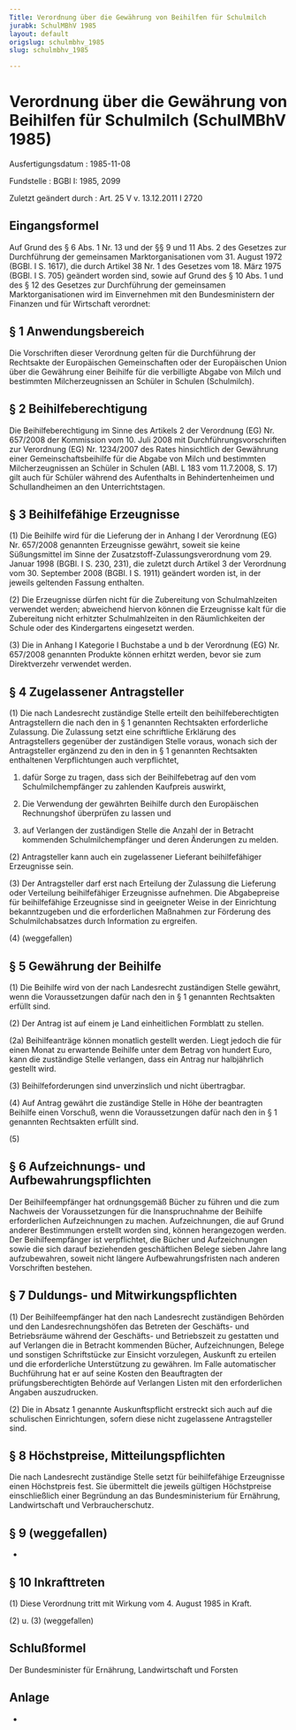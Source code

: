```yaml
---
Title: Verordnung über die Gewährung von Beihilfen für Schulmilch
jurabk: SchulMBhV 1985
layout: default
origslug: schulmbhv_1985
slug: schulmbhv_1985

---
```


# Verordnung über die Gewährung von Beihilfen für Schulmilch (SchulMBhV 1985)

Ausfertigungsdatum
:   1985-11-08

Fundstelle
:   BGBl I: 1985, 2099

Zuletzt geändert durch
:   Art. 25 V v. 13.12.2011 I 2720


## Eingangsformel

Auf Grund des § 6 Abs. 1 Nr. 13 und der §§ 9 und 11 Abs. 2 des
Gesetzes zur Durchführung der gemeinsamen Marktorganisationen vom 31.
August 1972 (BGBl. I S. 1617), die durch Artikel 38 Nr. 1 des Gesetzes
vom 18. März 1975 (BGBl. I S. 705) geändert worden sind, sowie auf
Grund des § 10 Abs. 1 und des § 12 des Gesetzes zur Durchführung der
gemeinsamen Marktorganisationen wird im Einvernehmen mit den
Bundesministern der Finanzen und für Wirtschaft verordnet:


## § 1 Anwendungsbereich

Die Vorschriften dieser Verordnung gelten für die Durchführung der
Rechtsakte der Europäischen Gemeinschaften oder der Europäischen Union
über die Gewährung einer Beihilfe für die verbilligte Abgabe von Milch
und bestimmten Milcherzeugnissen an Schüler in Schulen (Schulmilch).


## § 2 Beihilfeberechtigung

Die Beihilfeberechtigung im Sinne des Artikels 2 der Verordnung (EG)
Nr. 657/2008 der Kommission vom 10. Juli 2008 mit
Durchführungsvorschriften zur Verordnung (EG) Nr. 1234/2007 des Rates
hinsichtlich der Gewährung einer Gemeinschaftsbeihilfe für die Abgabe
von Milch und bestimmten Milcherzeugnissen an Schüler in Schulen (ABl.
L 183 vom 11.7.2008, S. 17) gilt auch für Schüler während des
Aufenthalts in Behindertenheimen und Schullandheimen an den
Unterrichtstagen.


## § 3 Beihilfefähige Erzeugnisse

(1) Die Beihilfe wird für die Lieferung der in Anhang I der Verordnung
(EG) Nr. 657/2008 genannten Erzeugnisse gewährt, soweit sie keine
Süßungsmittel im Sinne der Zusatzstoff-Zulassungsverordnung vom 29.
Januar 1998 (BGBl. I S. 230, 231), die zuletzt durch Artikel 3 der
Verordnung vom 30. September 2008 (BGBl. I S. 1911) geändert worden
ist, in der jeweils geltenden Fassung enthalten.

(2) Die Erzeugnisse dürfen nicht für die Zubereitung von
Schulmahlzeiten verwendet werden; abweichend hiervon können die
Erzeugnisse kalt für die Zubereitung nicht erhitzter Schulmahlzeiten
in den Räumlichkeiten der Schule oder des Kindergartens eingesetzt
werden.

(3) Die in Anhang I Kategorie I Buchstabe a und b der Verordnung (EG)
Nr. 657/2008 genannten Produkte können erhitzt werden, bevor sie zum
Direktverzehr verwendet werden.


## § 4 Zugelassener Antragsteller

(1) Die nach Landesrecht zuständige Stelle erteilt den
beihilfeberechtigten Antragstellern die nach den in § 1 genannten
Rechtsakten erforderliche Zulassung. Die Zulassung setzt eine
schriftliche Erklärung des Antragstellers gegenüber der zuständigen
Stelle voraus, wonach sich der Antragsteller ergänzend zu den in den
in § 1 genannten Rechtsakten enthaltenen Verpflichtungen auch
verpflichtet,

1.  dafür Sorge zu tragen, dass sich der Beihilfebetrag auf den vom
    Schulmilchempfänger zu zahlenden Kaufpreis auswirkt,


2.  Die Verwendung der gewährten Beihilfe durch den Europäischen
    Rechnungshof überprüfen zu lassen und


3.  auf Verlangen der zuständigen Stelle die Anzahl der in Betracht
    kommenden Schulmilchempfänger und deren Änderungen zu melden.




(2) Antragsteller kann auch ein zugelassener Lieferant beihilfefähiger
Erzeugnisse sein.

(3) Der Antragsteller darf erst nach Erteilung der Zulassung die
Lieferung oder Verteilung beihilfefähiger Erzeugnisse aufnehmen. Die
Abgabepreise für beihilfefähige Erzeugnisse sind in geeigneter Weise
in der Einrichtung bekanntzugeben und die erforderlichen Maßnahmen zur
Förderung des Schulmilchabsatzes durch Information zu ergreifen.

(4) (weggefallen)


## § 5 Gewährung der Beihilfe

(1) Die Beihilfe wird von der nach Landesrecht zuständigen Stelle
gewährt, wenn die Voraussetzungen dafür nach den in § 1 genannten
Rechtsakten erfüllt sind.

(2) Der Antrag ist auf einem je Land einheitlichen Formblatt zu
stellen.

(2a) Beihilfeanträge können monatlich gestellt werden. Liegt jedoch
die für einen Monat zu erwartende Beihilfe unter dem Betrag von
hundert Euro, kann die zuständige Stelle verlangen, dass ein Antrag
nur halbjährlich gestellt wird.

(3) Beihilfeforderungen sind unverzinslich und nicht übertragbar.

(4) Auf Antrag gewährt die zuständige Stelle in Höhe der beantragten
Beihilfe einen Vorschuß, wenn die Voraussetzungen dafür nach den in §
1 genannten Rechtsakten erfüllt sind.

(5)


## § 6 Aufzeichnungs- und Aufbewahrungspflichten

Der Beihilfeempfänger hat ordnungsgemäß Bücher zu führen und die zum
Nachweis der Voraussetzungen für die Inanspruchnahme der Beihilfe
erforderlichen Aufzeichnungen zu machen. Aufzeichnungen, die auf Grund
anderer Bestimmungen erstellt worden sind, können herangezogen werden.
Der Beihilfeempfänger ist verpflichtet, die Bücher und Aufzeichnungen
sowie die sich darauf beziehenden geschäftlichen Belege sieben Jahre
lang aufzubewahren, soweit nicht längere Aufbewahrungsfristen nach
anderen Vorschriften bestehen.


## § 7 Duldungs- und Mitwirkungspflichten

(1) Der Beihilfeempfänger hat den nach Landesrecht zuständigen
Behörden und den Landesrechnungshöfen das Betreten der Geschäfts- und
Betriebsräume während der Geschäfts- und Betriebszeit zu gestatten und
auf Verlangen die in Betracht kommenden Bücher, Aufzeichnungen, Belege
und sonstigen Schriftstücke zur Einsicht vorzulegen, Auskunft zu
erteilen und die erforderliche Unterstützung zu gewähren. Im Falle
automatischer Buchführung hat er auf seine Kosten den Beauftragten der
prüfungsberechtigten Behörde auf Verlangen Listen mit den
erforderlichen Angaben auszudrucken.

(2) Die in Absatz 1 genannte Auskunftspflicht erstreckt sich auch auf
die schulischen Einrichtungen, sofern diese nicht zugelassene
Antragsteller sind.


## § 8 Höchstpreise, Mitteilungspflichten

Die nach Landesrecht zuständige Stelle setzt für beihilfefähige
Erzeugnisse einen Höchstpreis fest. Sie übermittelt die jeweils
gültigen Höchstpreise einschließlich einer Begründung an das
Bundesministerium für Ernährung, Landwirtschaft und Verbraucherschutz.


## § 9 (weggefallen)

-


## § 10 Inkrafttreten

(1) Diese Verordnung tritt mit Wirkung vom 4. August 1985 in Kraft.

(2) u. (3) (weggefallen)


## Schlußformel

Der Bundesminister für Ernährung, Landwirtschaft und Forsten


## Anlage

-

